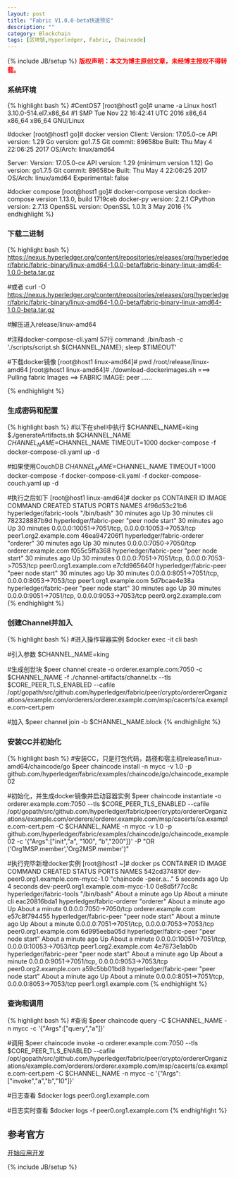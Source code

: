```yaml
---
layout: post
title: "Fabric V1.0.0-beta快速预览"
description: ""
category: Blockchain 
tags: [区块链,Hyperledger, Fabric, Chaincode]
---
```

{% include JB/setup %}
**<font color="red">版权声明：本文为博主原创文章，未经博主授权不得转载。</font>**

### 系统环境
{% highlight bash %}
#CentOS7
[root@host1 go]# uname -a
Linux host1 3.10.0-514.el7.x86_64 #1 SMP Tue Nov 22 16:42:41 UTC 2016 x86_64 x86_64 x86_64 GNU/Linux

#docker
[root@host1 go]# docker version
Client:
 Version:      17.05.0-ce
 API version:  1.29
 Go version:   go1.7.5
 Git commit:   89658be
 Built:        Thu May  4 22:06:25 2017
 OS/Arch:      linux/amd64

Server:
 Version:      17.05.0-ce
 API version:  1.29 (minimum version 1.12)
 Go version:   go1.7.5
 Git commit:   89658be
 Built:        Thu May  4 22:06:25 2017
 OS/Arch:      linux/amd64
 Experimental: false
 
 #docker compose
[root@host1 go]# docker-compose version
docker-compose version 1.13.0, build 1719ceb
docker-py version: 2.2.1
CPython version: 2.7.13
OpenSSL version: OpenSSL 1.0.1t  3 May 2016
{% endhighlight %}


### 下载二进制
{% highlight bash %}
https://nexus.hyperledger.org/content/repositories/releases/org/hyperledger/fabric/fabric-binary/linux-amd64-1.0.0-beta/fabric-binary-linux-amd64-1.0.0-beta.tar.gz

#或者
curl -O https://nexus.hyperledger.org/content/repositories/releases/org/hyperledger/fabric/fabric-binary/linux-amd64-1.0.0-beta/fabric-binary-linux-amd64-1.0.0-beta.tar.gz

#解压进入release/linux-amd64

#注释docker-compose-cli.yaml 57行 command: /bin/bash -c './scripts/script.sh ${CHANNEL_NAME}; sleep $TIMEOUT'

#下载docker镜像
[root@host1 linux-amd64]# pwd
/root/release/linux-amd64
[root@host1 linux-amd64]# ./download-dockerimages.sh 
===> Pulling fabric Images
==> FABRIC IMAGE: peer
......

{% endhighlight %}


### 生成密码和配置
{% highlight bash %}
#以下在shell中执行
$CHANNEL_NAME=king
$./generateArtifacts.sh $CHANNEL_NAME
$CHANNEL_NAME=$CHANNEL_NAME TIMEOUT=1000 docker-compose -f docker-compose-cli.yaml up -d


#如果使用CouchDB
$CHANNEL_NAME=$CHANNEL_NAME TIMEOUT=1000 docker-compose -f docker-compose-cli.yaml -f docker-compose-couch.yaml up -d

#执行之后如下
[root@host1 linux-amd64]# docker ps
CONTAINER ID        IMAGE                        COMMAND             CREATED             STATUS              PORTS                                              NAMES
4f96d53c21b6        hyperledger/fabric-tools     "/bin/bash"         30 minutes ago      Up 30 minutes                                                          cli
782328887b9d        hyperledger/fabric-peer      "peer node start"   30 minutes ago      Up 30 minutes       0.0.0.0:10051->7051/tcp, 0.0.0.0:10053->7053/tcp   peer1.org2.example.com
46ea947206f1        hyperledger/fabric-orderer   "orderer"           30 minutes ago      Up 30 minutes       0.0.0.0:7050->7050/tcp                             orderer.example.com
f055c5ffa368        hyperledger/fabric-peer      "peer node start"   30 minutes ago      Up 30 minutes       0.0.0.0:7051->7051/tcp, 0.0.0.0:7053->7053/tcp     peer0.org1.example.com
e7cfd965640f        hyperledger/fabric-peer      "peer node start"   30 minutes ago      Up 30 minutes       0.0.0.0:8051->7051/tcp, 0.0.0.0:8053->7053/tcp     peer1.org1.example.com
5d7bcae4e38a        hyperledger/fabric-peer      "peer node start"   30 minutes ago      Up 30 minutes       0.0.0.0:9051->7051/tcp, 0.0.0.0:9053->7053/tcp     peer0.org2.example.com
{% endhighlight %}

### 创建Channel并加入
{% highlight bash %}
#进入操作容器实例
$docker exec -it cli bash

#引入参数
$CHANNEL_NAME=king

#生成创世块
$peer channel create -o orderer.example.com:7050 -c $CHANNEL_NAME -f ./channel-artifacts/channel.tx --tls $CORE_PEER_TLS_ENABLED --cafile /opt/gopath/src/github.com/hyperledger/fabric/peer/crypto/ordererOrganizations/example.com/orderers/orderer.example.com/msp/cacerts/ca.example.com-cert.pem

#加入
$peer channel join -b $CHANNEL_NAME.block
{% endhighlight %}

### 安装CC并初始化
{% highlight bash %}
#安装CC，只是打包代码，路径和宿主机release/linux-amd64/chaincode/go
$peer chaincode install -n mycc -v 1.0 -p github.com/hyperledger/fabric/examples/chaincode/go/chaincode_example02

#初始化，并生成docker镜像并启动容器实例
$peer chaincode instantiate -o orderer.example.com:7050 --tls $CORE_PEER_TLS_ENABLED --cafile /opt/gopath/src/github.com/hyperledger/fabric/peer/crypto/ordererOrganizations/example.com/orderers/orderer.example.com/msp/cacerts/ca.example.com-cert.pem -C $CHANNEL_NAME -n mycc -v 1.0 -p github.com/hyperledger/fabric/examples/chaincode/go/chaincode_example02 -c '{"Args":["init","a", "100", "b","200"]}' -P "OR ('Org1MSP.member','Org2MSP.member')"

#执行完毕新增docker实例
[root@host1 ~]# docker ps
CONTAINER ID        IMAGE                                 COMMAND                  CREATED              STATUS              PORTS                                              NAMES
542cd374810f        dev-peer0.org1.example.com-mycc-1.0   "chaincode -peer.a..."   5 seconds ago        Up 4 seconds                                                           dev-peer0.org1.example.com-mycc-1.0
0e8d5f77cc8c        hyperledger/fabric-tools              "/bin/bash"              About a minute ago   Up About a minute                                                      cli
eac20816bda1        hyperledger/fabric-orderer            "orderer"                About a minute ago   Up About a minute   0.0.0.0:7050->7050/tcp                             orderer.example.com
e57c8f794455        hyperledger/fabric-peer               "peer node start"        About a minute ago   Up About a minute   0.0.0.0:7051->7051/tcp, 0.0.0.0:7053->7053/tcp     peer0.org1.example.com
6d995eeba05d        hyperledger/fabric-peer               "peer node start"        About a minute ago   Up About a minute   0.0.0.0:10051->7051/tcp, 0.0.0.0:10053->7053/tcp   peer1.org2.example.com
4e7873e1ab0b        hyperledger/fabric-peer               "peer node start"        About a minute ago   Up About a minute   0.0.0.0:9051->7051/tcp, 0.0.0.0:9053->7053/tcp     peer0.org2.example.com
a59c5bb01bd8        hyperledger/fabric-peer               "peer node start"        About a minute ago   Up About a minute   0.0.0.0:8051->7051/tcp, 0.0.0.0:8053->7053/tcp     peer1.org1.example.com
{% endhighlight %}

### 查询和调用
{% highlight bash %}
#查询
$peer chaincode query -C $CHANNEL_NAME -n mycc -c '{"Args":["query","a"]}'

#调用
$peer chaincode invoke -o orderer.example.com:7050  --tls $CORE_PEER_TLS_ENABLED --cafile /opt/gopath/src/github.com/hyperledger/fabric/peer/crypto/ordererOrganizations/example.com/orderers/orderer.example.com/msp/cacerts/ca.example.com-cert.pem  -C $CHANNEL_NAME -n mycc -c '{"Args":["invoke","a","b","10"]}'

#日志查看
$docker logs peer0.org1.example.com 

#日志实时查看
$docker logs -f peer0.org1.example.com 
{% endhighlight %}

## 参考官方

[开始应用开发](http://hyperledger-fabric.readthedocs.io/en/latest/getting_started.html)

{% include JB/setup %}


